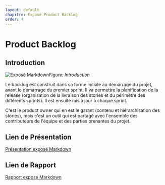 ```yaml
---
layout: default
chapitre: Exposé Product Backlog 
order: 4
---
```


# Product Backlog 

## Introduction 
![Exposé Markdown](/lab-scrum/Exposé-Product-backlog/images/productbacklog.jpg)*Figure: Introduction*

Le backlog est construit dans sa forme initiale au démarrage du projet, avant le démarrage du premier sprint. Il va permettre la planification de la release (organisation de la livraison des stories et du périmètre des différents sprints). Il est ensuite mis à jour à chaque sprint.

C'est le product owner qui en est le garant (contenu et hiérarchisation des stories), mais c'est un outil qui est partagé avec l'ensemble des contributeurs de l'équipe et des parties prenantes du projet.

## Lien de Présentation
[Présentation exposé Markdown](/lab-scrum/Exposé-Product-backlog/presentation.html)

## Lien de Rapport
[Rapport exposé Markdown](/lab-scrum/Exposé-Product-backlog/rapport.html)

